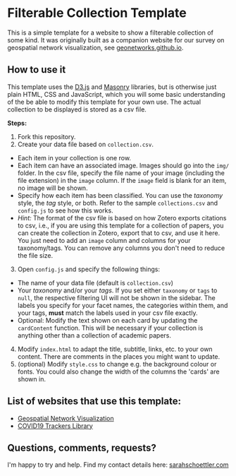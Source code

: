 # Filterable Collection Template

This is a simple template for a website to show a filterable collection of some kind. It was originally built as a companion website for our survey on geospatial network visualization, see [geonetworks.github.io](https://geonetworks.github.io/).

## How to use it

This template uses the [D3.js](https://d3js.org/) and [Masonry](https://masonry.desandro.com/) libraries, but is otherwise just plain HTML, CSS and JavaScript, which you will some basic understanding of the be able to modify this template for your own use. The actual collection to be displayed is stored as a csv file.

**Steps:**

1. Fork this repository.
2. Create your data file based on `collection.csv`.

- Each item in your collection is one row.
- Each item can have an associated image. Images should go into the `img/` folder. In the csv file, specify the file name of your image (including the file extension) in the `image` column. If the `image` field is blank for an item, no image will be shown.
- Specify how each item has been classified. You can use the _taxonomy_ style, the _tag_ style, or both. Refer to the sample `collections.csv` and `config.js` to see how this works.
- _Hint:_ The format of the csv file is based on how Zotero exports citations to csv, i.e., if you are using this template for a collection of papers, you can create the collection in Zotero, export that to csv, and use it here. You just need to add an `image` column and columns for your taxonomy/tags. You can remove any columns you don't need to reduce the file size.

3. Open `config.js` and specify the following things:

- The name of your data file (default is `collection.csv`)
- Your _taxonomy_ and/or your _tags_. If you set either `taxonomy` or `tags` to `null`, the respective filtering UI will not be shown in the sidebar. The labels you specify for your facet names, the categories within them, and your tags, **must** match the labels used in your csv file exactly.
- Optional: Modify the text shown on each card by updating the `cardContent` function. This will be necessary if your collection is anything other than a collection of academic papers.

4. Modify `index.html` to adapt the title, subtitle, links, etc. to your own content. There are comments in the places you might want to update.
5. (optional) Modify `style.css` to change e.g. the background colour or fonts. You could also change the width of the columns the 'cards' are shown in.

## List of websites that use this template:

- [Geospatial Network Visualization](https://geonetworks.github.io/)
- [COVID19 Trackers Library](https://dbhatedin.github.io/CuratedTrackersLibrary/)

## Questions, comments, requests?

I'm happy to try and help. Find my contact details here: [sarahschoettler.com](https://sarahschoettler.com/)
